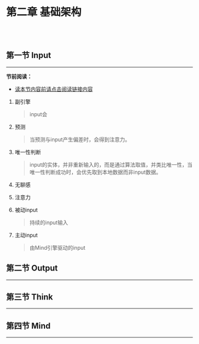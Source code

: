 # 第二章 基础架构













<br><br>

## 第一节 Input

---

**节前阅读：**

- [读本节内容前请点击阅读链接内容](../../)

1. 副引擎

   > input会

2. 预测

   > 当预测与input产生偏差时，会得到注意力。

3. 唯一性判断

   > input的实体，并非重新输入的，而是通过算法取值，并类比唯一性，当唯一性判断成功时，会优先取到本地数据而非input数据。 

4. 无聊感

5. 注意力

6. 被动input

   > 持续的input输入

7. 主动input

   > 由Mind引擎驱动的input



## 第二节 Output

---





## 第三节 Think

---

## 第四节 Mind

---


## 

